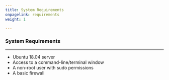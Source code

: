 ```yaml
---
title: System Requirements
onpagelink: requirements
weight: 1

---
```


### **System Requirements**
-------------------

- Ubuntu 18.04 server
- Access to a command-line/terminal window
- A non-root user with sudo permissions
- A basic firewall
 
